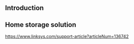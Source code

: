 ## Introduction

## Home storage solution

https://www.linksys.com/support-article?articleNum=136742

